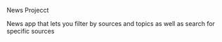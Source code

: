 News Projecct

News app that lets you filter by sources and topics as well as search for specific sources

